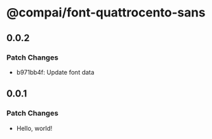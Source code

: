 # @compai/font-quattrocento-sans

## 0.0.2

### Patch Changes

- b971bb4f: Update font data

## 0.0.1

### Patch Changes

- Hello, world!
